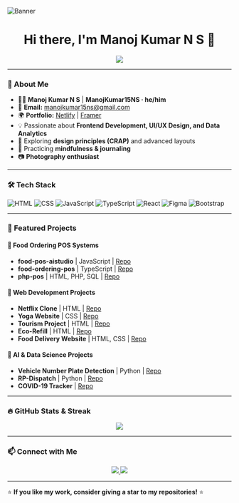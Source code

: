 ![Banner](https://your-banner-image-url.com/banner.png)

<h1 align="center">Hi there, I'm Manoj Kumar N S 👋</h1>
<p align="center">
  <img src="https://readme-typing-svg.herokuapp.com?color=%2336BCF7&size=25&center=true&vCenter=true&lines=Frontend+Developer;UI%2FUX+Enthusiast;Data+Analytics+Learner" />
</p>

---

### 🚀 About Me
- 👨‍💻 **Manoj Kumar N S** | **ManojKumar15NS · he/him**
- 📧 **Email:** [manojkumar15ns@gmail.com](mailto:manojkumar15ns@gmail.com)
- 🌍 **Portfolio:** [Netlify](https://manojkumarns.netlify.app/) | [Framer](https://manojkumarns.framer.website/)
- 💡 Passionate about **Frontend Development, UI/UX Design, and Data Analytics**
- 🎨 Exploring **design principles (CRAP)** and advanced layouts
- 📝 Practicing **mindfulness & journaling**
- 📷 **Photography enthusiast**

---

### 🛠️ Tech Stack

![HTML](https://img.shields.io/badge/HTML5-E34F26?style=for-the-badge&logo=html5&logoColor=white)
![CSS](https://img.shields.io/badge/CSS3-%231572B6.svg?style=for-the-badge&logo=css3&logoColor=white)
![JavaScript](https://img.shields.io/badge/JavaScript-F7DF1E?style=for-the-badge&logo=javascript&logoColor=black)
![TypeScript](https://img.shields.io/badge/TypeScript-%23007ACC.svg?style=for-the-badge&logo=typescript&logoColor=white)
![React](https://img.shields.io/badge/React-%2320232a.svg?style=for-the-badge&logo=react&logoColor=%2361DAFB)
![Figma](https://img.shields.io/badge/Figma-%23F24E1E.svg?style=for-the-badge&logo=figma&logoColor=white)
![Bootstrap](https://img.shields.io/badge/Bootstrap-563D7C?style=for-the-badge&logo=bootstrap&logoColor=white)

---

### 📌 Featured Projects

#### 🍔 Food Ordering POS Systems
- **food-pos-aistudio** | JavaScript | [Repo](https://github.com/ManojKumar15NS/food-pos-aistudio)
- **food-ordering-pos** | TypeScript | [Repo](https://github.com/ManojKumar15NS/food-ordering-pos)
- **php-pos** | HTML, PHP, SQL | [Repo](https://github.com/ManojKumar15NS/php-pos)

#### 🎨 Web Development Projects
- **Netflix Clone** | HTML | [Repo](https://github.com/ManojKumar15NS/netflix-clone-demo)
- **Yoga Website** | CSS | [Repo](https://github.com/ManojKumar15NS/yoga-website-demo)
- **Tourism Project** | HTML | [Repo](https://github.com/ManojKumar15NS/Tourism-project)
- **Eco-Refill** | HTML | [Repo](https://github.com/ManojKumar15NS/Eco-refill)
- **Food Delivery Website** | HTML, CSS | [Repo](https://github.com/ManojKumar15NS/food-delivary-website)

#### 🔬 AI & Data Science Projects
- **Vehicle Number Plate Detection** | Python | [Repo](https://github.com/ManojKumar15NS/Vehicle-number-Plate-Detection)
- **RP-Dispatch** | Python | [Repo](https://github.com/ManojKumar15NS/RP-Dispatch-)
- **COVID-19 Tracker** | [Repo](https://github.com/ManojKumar15NS/covid-19)

---

### 🔥 GitHub Stats & Streak
<p align="center">
  <img src="https://github-readme-streak-stats.herokuapp.com/?user=ManojKumar15NS&theme=algolia"/>
</p>

---

### 📫 Connect with Me
<p align="center">
  <a href="https://www.linkedin.com/in/manoj-kumar-n-s/">
    <img src="https://img.shields.io/badge/LinkedIn-%230077B5.svg?style=for-the-badge&logo=linkedin&logoColor=white" />
  </a>
  <a href="mailto:manojkumar15ns@gmail.com">
    <img src="https://img.shields.io/badge/Gmail-D14836?style=for-the-badge&logo=gmail&logoColor=white" />
  </a>
</p>

---

⭐ **If you like my work, consider giving a star to my repositories!** ⭐
